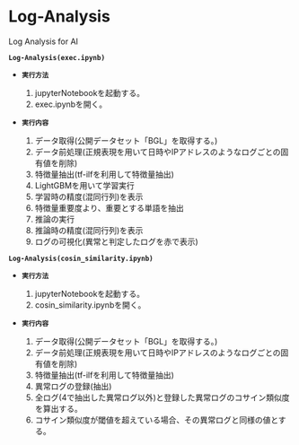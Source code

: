 # Log-Analysis
Log Analysis for AI

**`Log-Analysis(exec.ipynb)`**
  * **`実行方法`**
    1. jupyterNotebookを起動する。
    2. exec.ipynbを開く。

  * **`実行内容`**
    1. データ取得(公開データセット「BGL」を取得する。)
    2. データ前処理(正規表現を用いて日時やIPアドレスのようなログごとの固有値を削除)
    3. 特徴量抽出(tf-ilfを利用して特徴量抽出)
    4. LightGBMを用いて学習実行
    5. 学習時の精度(混同行列)を表示
    6. 特徴量重要度より、重要とする単語を抽出
    7. 推論の実行
    8. 推論時の精度(混同行列)を表示
    9. ログの可視化(異常と判定したログを赤で表示)


**`Log-Analysis(cosin_similarity.ipynb)`**
  * **`実行方法`**
    1. jupyterNotebookを起動する。
    2. cosin_similarity.ipynbを開く。

  * **`実行内容`**
    1. データ取得(公開データセット「BGL」を取得する。)
    2. データ前処理(正規表現を用いて日時やIPアドレスのようなログごとの固有値を削除)
    3. 特徴量抽出(tf-ilfを利用して特徴量抽出)
    4. 異常ログの登録(抽出)
    5. 全ログ(4で抽出した異常ログ以外)と登録した異常ログのコサイン類似度を算出する。
    6. コサイン類似度が閾値を超えている場合、その異常ログと同様の値とする。
